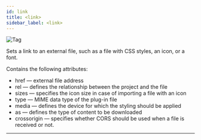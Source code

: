 ```yaml
---
id: link
title: <link>
sidebar_label: <link>
---
```


![Tag <link>](/scr/project-settings-code-link.png)

Sets a link to an external file, such as a file with CSS styles, an icon, or a font.

Contains the following attributes:

-   href — external file address
-   rel — defines the relationship between the project and the file
-   sizes — specifies the icon size in case of importing a file with an icon
-   type — MIME data type of the plug-in file
-   media — defines the device for which the styling should be applied
-   as — defines the type of content to be downloaded
-   crossorigin — specifies whether CORS should be used when a file is received or not.

---
